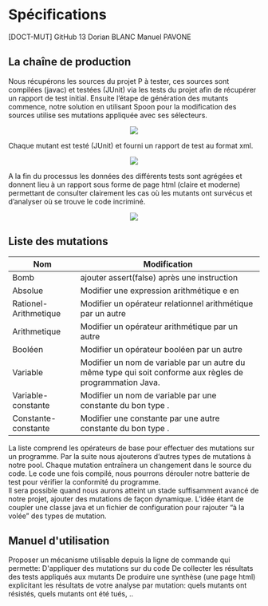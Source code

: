# Spécifications 
[DOCT-MUT] GitHub 13
Dorian BLANC
Manuel PAVONE

La chaîne de production
------

Nous récupérons les sources du projet P à tester, ces sources sont compilées (javac) et testées (JUnit) via les tests du projet afin de récupérer un rapport de test initial.
Ensuite l’étape de génération des mutants commence, notre solution en utilisant Spoon pour la modification des sources utilise ses mutations appliquée avec ses sélecteurs.

<p align="center"> <img src="http://i.imgur.com/QEq3d1S.png"></img></p>

Chaque mutant est testé (JUnit) et fourni un rapport de test au format xml.

<p align="center"> <img src="http://i.imgur.com/TWIzw5P.png"></img></p>

A la fin du processus les données des différents tests sont agrégées et donnent lieu à un rapport sous forme de page html (claire et moderne) permettant de consulter clairement les cas où les mutants ont survécus et d’analyser où se trouve le code incriminé. 

<p align="center"> <img src="http://i.imgur.com/88OCcaZ.png"></img></p>

Liste des mutations
------

| **Nom**       | **Modification**           |
| ------------- |-------------|
| Bomb     | ajouter assert(false) après une instruction |
| Absolue      | Modifier une expression arithmétique e en |e|      |
| Rationel-Arithmetique | Modifier un opérateur relationnel arithmétique par un autre      |
| Arithmetique | Modifier un opérateur arithmétique par un autre      |
| Booléen | Modifier un opérateur booléen par un autre      |
| Variable | Modifier un nom de variable par un autre du même type qui soit conforme aux règles de programmation Java. |
| Variable-constante | Modifier un nom de variable par une constante du bon type .      |
| Constante-constante | Modifier une constante par une autre constante du bon type .      |

La liste comprend les opérateurs de base pour effectuer des mutations sur un programme. Par la suite nous ajouterons d’autres types de mutations à notre pool.
Chaque mutation entraînera un changement dans le source du code. Le code une fois compilé, nous pourrons dérouler notre batterie de test pour vérifier la conformité du programme.	
Il sera possible quand nous aurons atteint un stade suffisamment avancé de notre projet, ajouter des mutations de façon dynamique. L’idée étant de coupler une classe java et un fichier de configuration pour rajouter “à la volée” des types de mutation.


Manuel d'utilisation
------

Proposer un mécanisme utilisable depuis la ligne de commande qui permette:
D'appliquer des mutations sur du code
De collecter les résultats des tests appliqués aux mutants
De produire une synthèse (une page html) explicitant les résultats de votre analyse par mutation: quels mutants ont résistés, quels mutants ont été tués, ..

